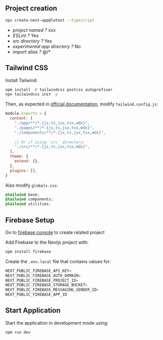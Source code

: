 ## Project creation

```bash
npx create-next-app@latest --typescript
```
* *project named ?* xxx 
* *ESLint ?* Yes
* *src directory ?* Yes
* *experimental app directory ?* No
* *import alias ?* @/*

## Tailwind CSS

Install Tailwind:
```bash
npm install -D tailwindcss postcss autoprefixer
npx tailwindcss init -p
```
Then, as expected in [official documentation](https://tailwindcss.com/docs/guides/nextjs), modify `tailwind.config.js`:
```javascript
module.exports = {
  content: [
    "./app/**/*.{js,ts,jsx,tsx,mdx}",
    "./pages/**/*.{js,ts,jsx,tsx,mdx}",
    "./components/**/*.{js,ts,jsx,tsx,mdx}",
 
    // Or if using `src` directory:
    "./src/**/*.{js,ts,jsx,tsx,mdx}",
  ],
  theme: {
    extend: {},
  },
  plugins: [],
}
```

Also modify `globals.css`:
```css
@tailwind base;
@tailwind components;
@tailwind utilities;
```

## Firebase Setup

Go to [firebase console](https://console.firebase.google.com) to create related project

Add Firebase to the Nextjs project with:
```bash
npm install firebase
```

Create the `.env.local` file that contains values for:
```javascript
NEXT_PUBLIC_FIREBASE_API_KEY=
NEXT_PUBLIC_FIREBASE_AUTH_DOMAIN=
NEXT_PUBLIC_FIREBASE_PROJECT_ID=
NEXT_PUBLIC_FIREBASE_STORAGE_BUCKET=
NEXT_PUBLIC_FIREBASE_MESSAGING_SENDER_ID=
NEXT_PUBLIC_FIREBASE_APP_ID
```

## Start Application

Start the application in development mode using:
```bash
npm run dev
```